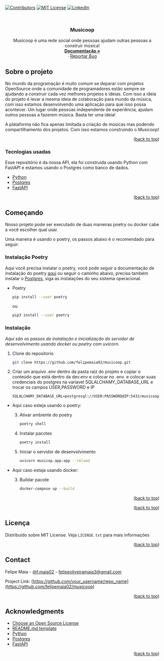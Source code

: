 <div id="top"></div>

[![Contributors][contributors-shield]][contributors-url]
[![MIT License][license-shield]][license-url]
[![LinkedIn][linkedin-shield]][linkedin-url]

<!-- PROJECT LOGO -->
<br />
  <h3 align="center">Musicoop</h3>

  <p align="center">
    Musicoop é uma rede social onde pessoas ajudam outras pessoas a construir música!
    <br />
    <a href="https://musicoop-api.herokuapp.com/docs"><strong> Documentação »</strong></a>
    <br />
    ·
    <a href="https://github.com/felipemaia02/musicoop/issues">Reportar Bug</a>
  </p>
</div>

<!-- ABOUT THE PROJECT -->

## Sobre o projeto

No mundo da programação é muito comum se deparar com projetos OpenSource onde a comunidade de programadores estão sempre se ajudando a construir cada vez melhores projetos e ideias. Com isso a ideia do projeto é levar a mesma ideia de colaboração para mundo da música, com isso estamos desenvolvendo uma aplicação para que isso possa acontecer. Um lugar onde pessoas independente de experiência, ajudam outros pessoas a fazerem música. Basta ter uma ideia!

A plataforma não fica apenas limitada a criação de músicas mas podendo compartilhamento dos projetos. Com isso estamos construindo o Musicoop!

<p align="right">(<a href="#top">back to top</a>)</p>

### Tecnlogias usadas

Esse repositório é da nossa API, ela foi construida usando Python com FastAPI e estamos usando o Postgres como banco de dados.

- [Python](https://www.python.org/)
- [Postgres](https://www.postgresql.org/)
- [FastAPI](https://fastapi.tiangolo.com/)

<p align="right">(<a href="#top">back to top</a>)</p>

<!-- GETTING STARTED -->

## Começando

Nosso projeto pode ser executado de duas maneiras poetry ou docker cabe a você escolher qual usar.

Uma maneira é usando o poetry, os passos abaixo é o recomendado para seguir:

### Instalação Poetry

Aqui você precisa instalar o poetry, você pode seguir a documentação de instalação do poetry <a href="https://python-poetry.org/docs/#installation"> aqui</a> ou seguir o caminho abaixo, precisa também instalar o <a href="https://www.postgresql.org/download/"> Postgres</a>, siga as instalações do seu sistema operacional.

- Poetry

  ```sh
  pip install --user poetry
  ```

  ou

  ```sh
  pip3 install --user poetry
  ```

### Instalação

_Aqui são os passos de instalação e inicialização do servidor de desenvolvimento usando docker ou poetry com uvicorn._

1. Clone do repositorio

   ```sh
   git clone https://github.com/felipemaia02/musicoop.git
   ```

2. Criar um arquivo .env dentro da pasta raiz do projeto e copiar o conteúdo que está dentro da dev.env e colocar no .env. e colocar suas credenciais do postgres na variavel SQLALCHAMY_DATABASE_URL e trocar os campos USER,PASSWORD e IP
   ```
   SQLALCHAMY_DATABASE_URL=postgresql://USER:PASSWORD@IP:5432/musicoop
   ```

- Aqui caso esteja usando o poetry:

  3. Ativar ambiente do poetry

     ```sh
     poetry shell
     ```

  4. Instalar pacotes

     ```sh
     poetry install
     ```

  5. Iniciar o servidor de desenvolvimento

     ```sh
     uvicorn musicop.app:app --reload
     ```

- Aqui caso estaja usando docker:

  3. Buildar pacote

     ```sh
     docker-compose up --build
     ```

<p align="right">(<a href="#top">back to top</a>)</p>

<!-- USAGE EXAMPLES -->

<p align="right">(<a href="#top">back to top</a>)</p>

<!-- LICENSE -->

## Licença

Distribuido sobre MIT License. Veja `LICENSE.txt` para mais informações

<p align="right">(<a href="#top">back to top</a>)</p>

<!-- CONTACT -->

## Contact

Felipe Maia - [@f.maia02](https://www.instagram.com/f.maia02/) - felipeoliveiramaia3@gmail.com

Project Link: [https://github.com/your_username/repo_name](https://github.com/felipemaia02/musicoop)

<p align="right">(<a href="#top">back to top</a>)</p>

<!-- ACKNOWLEDGMENTS -->

## Acknowledgments

- [Choose an Open Source License](https://choosealicense.com)
- [README.md template](https://github.com/othneildrew/Best-README-Template)
- [Python](https://www.python.org/)
- [Postgres](https://www.postgresql.org/)
- [FastAPI](https://fastapi.tiangolo.com/)

<p align="right">(<a href="#top">back to top</a>)</p>

<!-- MARKDOWN LINKS & IMAGES -->
<!-- https://www.markdownguide.org/basic-syntax/#reference-style-links -->

[contributors-shield]: https://img.shields.io/github/contributors/felipemaia02/musicoop.svg?style=for-the-badge
[contributors-url]: https://github.com/felipemaia02/musicoop/contributors
[license-shield]: https://img.shields.io/github/license/felipemaia02/musicoop.svg?style=for-the-badge
[license-url]: https://github.com/othneildrew/Best-README-Template/blob/master/LICENSE.txt
[linkedin-shield]: https://img.shields.io/badge/-LinkedIn-black.svg?style=for-the-badge&logo=linkedin&colorB=555
[linkedin-url]: https://www.linkedin.com/in/felipeoliveira-maia/
